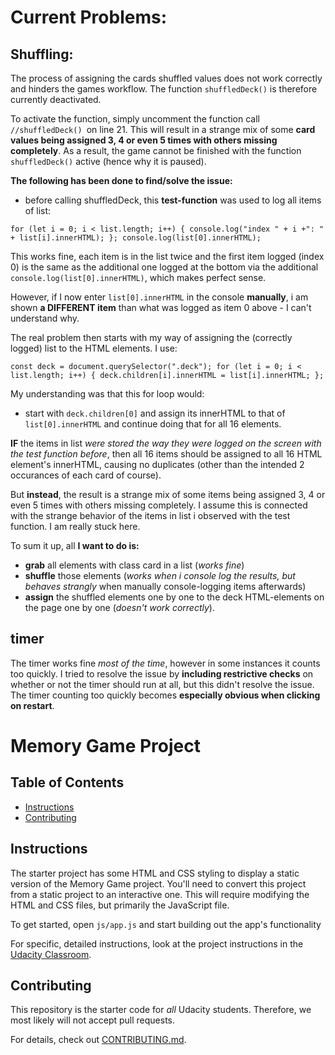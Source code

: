 # Current Problems:
## Shuffling:
The process of assigning the cards shuffled values does not work correctly
and hinders the games workflow. The function `shuffledDeck()` is therefore currently deactivated.

To activate the function, simply uncomment the function call
`//shuffledDeck() `on line 21.
This will result in a strange mix of some **card values being assigned
3, 4 or even 5 times with others missing completely**. As a result, the game cannot
be finished with the function `shuffledDeck()` active (hence why it is paused).

**The following has been done to find/solve the issue:**

  - before calling shuffledDeck, this **test-function** was used to log all items of
  list:

`for (let i = 0; i < list.length; i++) {
   console.log("index " + i +": " + list[i].innerHTML); };
  console.log(list[0].innerHTML);`

This works fine, each item is in the list twice and the first item logged (index 0) is the same as the additional one logged at the bottom via the additional `console.log(list[0].innerHTML)`, which makes perfect sense.

However, if I now enter `list[0].innerHTML` in the console **manually**, i am shown **a DIFFERENT item** than what was logged as item 0 above - I can't understand why.

The real problem then starts with my way of assigning the (correctly logged) list to the HTML elements. I use:

`const deck = document.querySelector(".deck");
 for (let i = 0; i < list.length; i++) {
   deck.children[i].innerHTML = list[i].innerHTML;
  };`

My understanding was that this for loop would:

- start with `deck.children[0]` and assign its innerHTML to that of `list[0].innerHTML` and continue doing that for all 16 elements.

**IF** the items in list _were stored the way they were logged on the screen with the test function before_, then all 16 items should be assigned to all 16 HTML element's innerHTML, causing no duplicates (other than the intended 2 occurances of each card of course).

But **instead**, the result is a strange mix of some items being assigned 3, 4 or even 5 times with others missing completely. I assume this is connected with the strange behavior of the items in list i observed with the test function. I am really stuck here.

To sum it up, all **I want to do is:**

- **grab** all elements with class card in a list (_works fine_)
- **shuffle** those elements (_works when i console log the results, but behaves strangly_ when manually console-logging items afterwards)
- **assign** the shuffled elements one by one to the deck HTML-elements on the page one by one (_doesn't work correctly_).

## timer
The timer works fine _most of the time_, however in some instances it counts too
quickly. I tried to resolve the issue by **including restrictive checks** on whether
or not the timer should run at all, but this didn't resolve the issue. The timer
 counting too quickly becomes **especially obvious when clicking on restart**.




# Memory Game Project

## Table of Contents

* [Instructions](#instructions)
* [Contributing](#contributing)

## Instructions

The starter project has some HTML and CSS styling to display a static version of the Memory Game project. You'll need to convert this project from a static project to an interactive one. This will require modifying the HTML and CSS files, but primarily the JavaScript file.

To get started, open `js/app.js` and start building out the app's functionality

For specific, detailed instructions, look at the project instructions in the [Udacity Classroom](https://classroom.udacity.com/me).

## Contributing

This repository is the starter code for _all_ Udacity students. Therefore, we most likely will not accept pull requests.

For details, check out [CONTRIBUTING.md](CONTRIBUTING.md).

